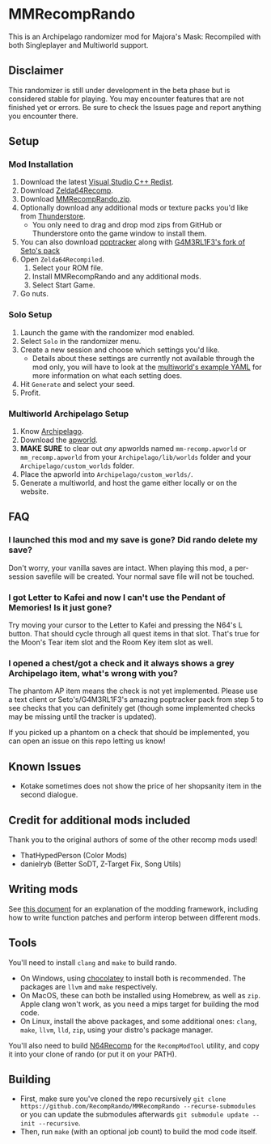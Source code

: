 # MMRecompRando

This is an Archipelago randomizer mod for Majora's Mask: Recompiled with both Singleplayer and Multiworld support.

## Disclaimer

This randomizer is still under development in the beta phase but is considered stable for playing. You may encounter features that are not finished yet or errors. Be sure to check the Issues page and report anything you encounter there.

## Setup

### Mod Installation
1. Download the latest [Visual Studio C++ Redist](https://learn.microsoft.com/en-us/cpp/windows/latest-supported-vc-redist?view=msvc-170#latest-microsoft-visual-c-redistributable-version).
2. Download [Zelda64Recomp](https://github.com/Zelda64Recomp/Zelda64Recomp/releases/latest).
3. Download [MMRecompRando.zip](https://github.com/RecompRando/MMRecompRando/releases/latest).
4. Optionally download any additional mods or texture packs you'd like from [Thunderstore](https://thunderstore.io/c/zelda-64-recompiled/).
    - You only need to drag and drop mod zips from GitHub or Thunderstore onto the game window to install them.
5. You can also download [poptracker](https://github.com/black-sliver/PopTracker/releases/latest) along with [G4M3RL1F3's fork of Seto's pack](https://github.com/G4M3RL1F3/Majoras-Mask-AP-PopTracker-Pack/releases/latest)
6. Open `Zelda64Recompiled`.
    1. Select your ROM file.
    2. Install MMRecompRando and any additional mods.
    3. Select Start Game.
7. Go nuts.

### Solo Setup
1. Launch the game with the randomizer mod enabled.
2. Select `Solo` in the randomizer menu.
3. Create a new session and choose which settings you'd like.
    - Details about these settings are currently not available through the mod only, you will have to look at the [multiworld's example YAML](https://github.com/RecompRando/MMRecompRando/releases/download/v0.9.4/EXAMPLE_YAML.yaml) for more information on what each setting does.
4. Hit `Generate` and select your seed.
5. Profit.

### Multiworld Archipelago Setup
1. Know [Archipelago](https://archipelago.gg/tutorial/Archipelago/setup/en).
2. Download the [apworld](https://github.com/RecompRando/MMRecompRando/releases/latest).
3. **MAKE SURE** to clear out _any_ apworlds named `mm-recomp.apworld` or `mm_recomp.apworld` from your `Archipelago/lib/worlds` folder and your `Archipelago/custom_worlds` folder.
4. Place the apworld into `Archipelago/custom_worlds/`.
5. Generate a multiworld, and host the game either locally or on the website.

## FAQ

### I launched this mod and my save is gone? Did rando delete my save?

Don't worry, your vanilla saves are intact. When playing this mod, a per-session savefile will be created. Your normal save file will not be touched.

### I got Letter to Kafei and now I can't use the Pendant of Memories! Is it just gone?

Try moving your cursor to the Letter to Kafei and pressing the N64's L button. That should cycle through all quest items in that slot. That's true for the Moon's Tear item slot and the Room Key item slot as well.

### I opened a chest/got a check and it always shows a grey Archipelago item, what's wrong with you?

The phantom AP item means the check is not yet implemented. Please use a text client or Seto's/G4M3RL1F3's amazing poptracker pack from step 5 to see checks that you can definitely get (though some implemented checks may be missing until the tracker is updated).

If you picked up a phantom on a check that should be implemented, you can open an issue on this repo letting us know!

## Known Issues

- Kotake sometimes does not show the price of her shopsanity item in the second dialogue.

## Credit for additional mods included

Thank you to the original authors of some of the other recomp mods used!

- ThatHypedPerson (Color Mods)
- danielryb (Better SoDT, Z-Target Fix, Song Utils)

## Writing mods
See [this document](https://hackmd.io/fMDiGEJ9TBSjomuZZOgzNg) for an explanation of the modding framework, including how to write function patches and perform interop between different mods.

## Tools
You'll need to install `clang` and `make` to build rando.
* On Windows, using [chocolatey](https://chocolatey.org/) to install both is recommended. The packages are `llvm` and `make` respectively.
* On MacOS, these can both be installed using Homebrew, as well as `zip`. Apple clang won't work, as you need a mips target for building the mod code.
* On Linux, install the above packages, and some additional ones: `clang`, `make`, `llvm`, `lld`, `zip`, using your distro's package manager.

You'll also need to build [N64Recomp](https://github.com/N64Recomp/N64Recomp) for the `RecompModTool` utility, and copy it into your clone of rando (or put it on your PATH).

## Building
* First, make sure you've cloned the repo recursively `git clone https://github.com/RecompRando/MMRecompRando --recurse-submodules` or you can update the submodules afterwards `git submodule update --init --recursive`.
* Then, run `make` (with an optional job count) to build the mod code itself.
